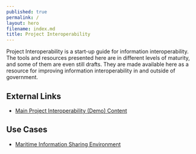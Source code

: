 ```yaml
---
published: true
permalink: /
layout: hero
filename: index.md
title: Project Interoperability
---
```


Project Interoperability is a start-up guide for information
interoperability.  The tools and resources presented here are in different
levels of maturity, and some of them are even still drafts. They are made
available here as a resource for improving information interoperability in
and outside of government.

## External Links

* [Main Project Interoperability (Demo) Content](https://pi3.ida.org/)

## Use Cases

* [Maritime Information Sharing Environment](mise/)
